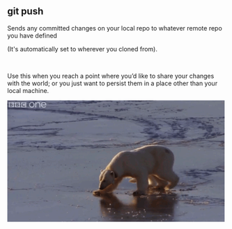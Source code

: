 ##  git push

Sends any committed changes on your local repo to whatever remote repo you have defined

(It's automatically set to wherever you cloned from).

<br>

Use this when you reach a point where you’d like to share your changes with the world; or you just want to persist them in a place other than your local machine.

![Salt n Pepa](images/pushit.gif)